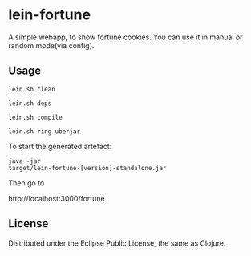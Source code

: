 # lein-fortune

A simple webapp, to show fortune cookies. 
You can use it in manual or random mode(via config).


## Usage
<code>lein.sh clean</code>

<code>lein.sh deps</code>

<code>lein.sh compile</code>

<code>lein.sh ring uberjar</code>

To start the generated artefact:

<code>java -jar target/lein-fortune-[version]-standalone.jar</code>

Then go to

http://localhost:3000/fortune

## License

Distributed under the Eclipse Public License, the same as Clojure.
